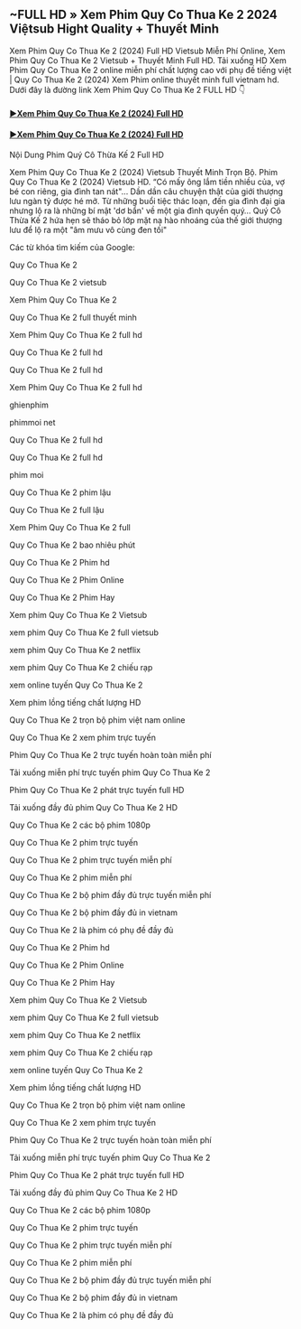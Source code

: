 ## ~FULL HD » Xem Phim Quy Co Thua Ke 2 2024 Việtsub Hight Quality + Thuyết Minh

Xem Phim Quy Co Thua Ke 2 (2024) Full HD Vietsub Miễn Phí Online, Xem Phim Quy Co Thua Ke 2 Vietsub + Thuyết Minh Full HD. Tải xuống HD Xem Phim Quy Co Thua Ke 2 online miễn phí chất lượng cao với phụ đề tiếng việt | Quy Co Thua Ke 2 (2024) Xem Phim online thuyết minh full vietnam hd. Dưới đây là đường link Xem Phim Quy Co Thua Ke 2 FULL HD 👇

#### <b><a href="https://watch.cinecip.online/movie/1252618"> ►Xem Phim Quy Co Thua Ke 2 (2024) Full HD </a></b>

#### <b><a href="https://watch.cinecip.online/movie/1252618"> ►Xem Phim Quy Co Thua Ke 2 (2024) Full HD </a></b>

Nội Dung Phim Quý Cô Thừa Kế 2 Full HD

Xem Phim Quy Co Thua Ke 2 (2024) Vietsub Thuyết Minh Trọn Bộ. Phim Quy Co Thua Ke 2 (2024) Vietsub HD. “Có mấy ông lắm tiền nhiều của, vợ bé con riêng, gia đình tan nát"... Dần dần câu chuyện thật của giới thượng lưu ngàn tỷ được hé mở. Từ những buổi tiệc thác loạn, đến gia đình đại gia nhưng lộ ra là những bí mật 'dơ bẩn' về một gia đình quyền quý… Quý Cô Thừa Kế 2 hứa hẹn sẽ tháo bỏ lớp mặt nạ hào nhoáng của thế giới thượng lưu để lộ ra một "âm mưu vô cùng đen tối"

Các từ khóa tìm kiếm của Google:

Quy Co Thua Ke 2

Quy Co Thua Ke 2 vietsub

Xem Phim Quy Co Thua Ke 2

Quy Co Thua Ke 2 full thuyết minh

Xem Phim Quy Co Thua Ke 2 full hd

Quy Co Thua Ke 2 full hd

Quy Co Thua Ke 2 full hd

Xem Phim Quy Co Thua Ke 2 full hd

ghienphim

phimmoi net

Quy Co Thua Ke 2 full hd

Quy Co Thua Ke 2 full hd

phim moi

Quy Co Thua Ke 2 phim lậu

Quy Co Thua Ke 2 full lậu

Xem Phim Quy Co Thua Ke 2 full

Quy Co Thua Ke 2 bao nhiêu phút

Quy Co Thua Ke 2 Phim hd

Quy Co Thua Ke 2 Phim Online

Quy Co Thua Ke 2 Phim Hay

Xem phim Quy Co Thua Ke 2 Vietsub

xem phim Quy Co Thua Ke 2 full vietsub

xem phim Quy Co Thua Ke 2 netflix

xem phim Quy Co Thua Ke 2 chiếu rạp

xem online tuyến Quy Co Thua Ke 2

Xem phim lồng tiếng chất lượng HD

Quy Co Thua Ke 2 trọn bộ phim việt nam online

Quy Co Thua Ke 2 xem phim trực tuyến

Phim Quy Co Thua Ke 2 trực tuyến hoàn toàn miễn phí

Tải xuống miễn phí trực tuyến phim Quy Co Thua Ke 2

Phim Quy Co Thua Ke 2 phát trực tuyến full HD

Tải xuống đầy đủ phim Quy Co Thua Ke 2 HD

Quy Co Thua Ke 2 các bộ phim 1080p

Quy Co Thua Ke 2 phim trực tuyến

Quy Co Thua Ke 2 phim trực tuyến miễn phí

Quy Co Thua Ke 2 phim miễn phí

Quy Co Thua Ke 2 bộ phim đầy đủ trực tuyến miễn phí

Quy Co Thua Ke 2 bộ phim đầy đủ in vietnam

Quy Co Thua Ke 2 là phim có phụ đề đầy đủ

Quy Co Thua Ke 2 Phim hd

Quy Co Thua Ke 2 Phim Online

Quy Co Thua Ke 2 Phim Hay

Xem phim Quy Co Thua Ke 2 Vietsub

xem phim Quy Co Thua Ke 2 full vietsub

xem phim Quy Co Thua Ke 2 netflix

xem phim Quy Co Thua Ke 2 chiếu rạp

xem online tuyến Quy Co Thua Ke 2

Xem phim lồng tiếng chất lượng HD

Quy Co Thua Ke 2 trọn bộ phim việt nam online

Quy Co Thua Ke 2 xem phim trực tuyến

Phim Quy Co Thua Ke 2 trực tuyến hoàn toàn miễn phí

Tải xuống miễn phí trực tuyến phim Quy Co Thua Ke 2

Phim Quy Co Thua Ke 2 phát trực tuyến full HD

Tải xuống đầy đủ phim Quy Co Thua Ke 2 HD

Quy Co Thua Ke 2 các bộ phim 1080p

Quy Co Thua Ke 2 phim trực tuyến

Quy Co Thua Ke 2 phim trực tuyến miễn phí

Quy Co Thua Ke 2 phim miễn phí

Quy Co Thua Ke 2 bộ phim đầy đủ trực tuyến miễn phí

Quy Co Thua Ke 2 bộ phim đầy đủ in vietnam

Quy Co Thua Ke 2 là phim có phụ đề đầy đủ

